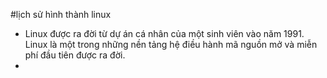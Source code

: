 #lịch sử hình thành linux 
 -  Linux được ra đời từ dự án cá nhân của một sinh viên vào năm 1991. Linux là một trong những nền tảng hệ điều hành mã nguồn mở và miễn phí đầu tiên được ra đời.
 - 
 
<!--stackedit_data:
eyJoaXN0b3J5IjpbLTYxNzg0NzA4Miw0ODgzMTI2NzcsMTk4Nz
U3MjA1NSwyOTkxMDI4MTMsMTE2NzU1NTE0NywtMTM1NzQ1NzU5
MywtMTQwMDQ3MTU3XX0=
-->